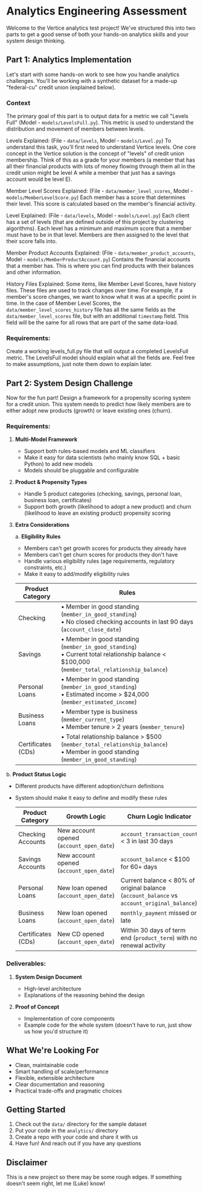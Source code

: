 # Analytics Engineering Assessment

Welcome to the Vertice analytics test project! We've structured this into two parts to get a good sense of both your hands-on analytics skills and your system design thinking.

## Part 1: Analytics Implementation

Let's start with some hands-on work to see how you handle analytics challenges. You'll be working with a synthetic dataset for a made-up "federal-cu" credit union (explained below).

### Context

The primary goal of this part is to output data for a metric we call "Levels Full" (Model - `models/LevelsFull.py`). This metric is used to understand the distribution and movement of members between levels.

Levels Explained: (File - `data/levels`, Model - `models/Level.py`)
To understand this task, you'll first need to understand Vertice levels. One core concept in the Vertice solution is the concept of "levels" of credit union membership. Think of this as a grade for your members (a member that has all their financial products with lots of money flowing through them all in the credit union might be level A while a member that just has a savings account would be level E).

Member Level Scores Explained: (File - `data/member_level_scores`, Model - `models/MemberLevelScore.py`)
Each member has a score that determines their level. This score is calculated based on the member's financial activity.

Level Explained: (File - `data/levels`, Model - `models/Level.py`)
Each client has a set of levels (that are defined outside of this project by clustering algorithms). Each level has a minimum and maximum score that a member must have to be in that level. Members are then assigned to the level that their score falls into.

Member Product Accounts Explained: (File - `data/member_product_accounts`, Model - `models/MemberProductAccount.py`)
Contains the financial accounts that a member has. This is where you can find products with their balances and other information.

History Files Explained:
Some items, like Member Level Scores, have history files. These files are used to track changes over time. For example, if a member's score changes, we want to know what it was at a specific point in time. In the case of Member Level Scores, the `data/member_level_scores_history` file has all the same fields as the `data/member_level_scores` file, but with an additional `timestamp` field. This field will be the same for all rows that are part of the same data-load.

### Requirements:

Create a working levels_full.py file that will output a completed LevelsFull metric. The LevelsFull model should explain what all
the fields are. Feel free to make assumptions, just note them down to explain later.

## Part 2: System Design Challenge

Now for the fun part! Design a framework for a propensity scoring system for a credit union. This system needs to predict how likely members are to either adopt new products (growth) or leave existing ones (churn).

### Requirements:

1. **Multi-Model Framework**

   - Support both rules-based models and ML classifiers
   - Make it easy for data scientists (who mainly know SQL + basic Python) to add new models
   - Models should be pluggable and configurable

2. **Product & Propensity Types**

   - Handle 5 product categories (checking, savings, personal loan, business loan, certificates)
   - Support both growth (likelihood to adopt a new product) and churn (likelihood to leave an existing product) propensity scoring

3. **Extra Considerations**

   a. **Eligibility Rules**

   - Members can't get growth scores for products they already have
   - Members can't get churn scores for products they don't have
   - Handle various eligibility rules (age requirements, regulatory constraints, etc.)
   - Make it easy to add/modify eligibility rules

   | Product Category   | Rules                                                                                                                                          |
   | ------------------ | ---------------------------------------------------------------------------------------------------------------------------------------------- |
   | Checking           | • Member in good standing (`member_in_good_standing`)<br>• No closed checking accounts in last 90 days (`account_close_date`)                  |
   | Savings            | • Member in good standing (`member_in_good_standing`)<br>• Current total relationship balance < $100,000 (`member_total_relationship_balance`) |
   | Personal Loans     | • Member in good standing (`member_in_good_standing`)<br>• Estimated income > $24,000 (`member_estimated_income`)                              |
   | Business Loans     | • Member type is business (`member_current_type`)<br>• Member tenure > 2 years (`member_tenure`)                                               |
   | Certificates (CDs) | • Total relationship balance > $500 (`member_total_relationship_balance`)<br>• Member in good standing (`member_in_good_standing`)             |

b. **Product Status Logic**

- Different products have different adoption/churn definitions
- System should make it easy to define and modify these rules

  | Product Category   | Growth Logic                             | Churn Logic Indicator                                                                       |
  | ------------------ | ---------------------------------------- | ------------------------------------------------------------------------------------------- |
  | Checking Accounts  | New account opened (`account_open_date`) | `account_transaction_count` < 3 in last 30 days                                             |
  | Savings Accounts   | New account opened (`account_open_date`) | `account_balance` < $100 for 60+ days                                                       |
  | Personal Loans     | New loan opened (`account_open_date`)    | Current balance < 80% of original balance (`account_balance` vs `account_original_balance`) |
  | Business Loans     | New loan opened (`account_open_date`)    | `monthly_payment` missed or late                                                            |
  | Certificates (CDs) | New CD opened (`account_open_date`)      | Within 30 days of term end (`product_term`) with no renewal activity                        |

### Deliverables:

1. **System Design Document**

   - High-level architecture
   - Explanations of the reasoning behind the design

2. **Proof of Concept**
   - Implementation of core components
   - Example code for the whole system (doesn't have to run, just show us how you'd structure it)

## What We're Looking For

- Clean, maintainable code
- Smart handling of scale/performance
- Flexible, extensible architecture
- Clear documentation and reasoning
- Practical trade-offs and pragmatic choices

## Getting Started

1. Check out the `data/` directory for the sample dataset
2. Put your code in the `analytics/` directory
3. Create a repo with your code and share it with us
4. Have fun! And reach out if you have any questions

## Disclaimer

This is a new project so there may be some rough edges. If something doesn't seem right, let me (Luke) know!
